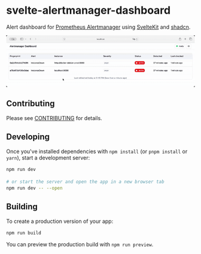 # svelte-alertmanager-dashboard

Alert dashboard for
[Prometheus Alertmanager](https://prometheus.io/docs/alerting/alertmanager/) using [SvelteKit](https://svelte.dev/) and [shadcn](https://www.shadcn-svelte.com/).

![Alert cell view](docs/images/alert-details.gif)

## Contributing

Please see [CONTRIBUTING](CONTRIBUTING.md) for details.

## Developing

Once you've installed dependencies with `npm install` (or `pnpm install` or `yarn`), start a development server:

```bash
npm run dev

# or start the server and open the app in a new browser tab
npm run dev -- --open
```

## Building

To create a production version of your app:

```bash
npm run build
```

You can preview the production build with `npm run preview`.
